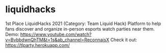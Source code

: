 # liquidhacks
1st Place LiquidHacks 2021 (Category: Team Liquid Hack)
Platform to help fans discover and organize in-person esports watch parties near them.
Demo: https://www.youtube.com/watch?v=BvbbdwnQhTM&t=1s&ab_channel=ReconnaisX
Check it out: https://tlparty.herokuapp.com/
